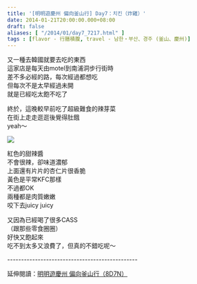 ```yaml
---
title: '[明明遊慶州 偏向釜山行] Day7：치킨（炸雞）'
date: 2014-01-21T20:00:00.000+08:00
draft: false
aliases: [ "/2014/01/day7_7217.html" ]
tags : [flavor - 行膳積腹, travel - 남한・부산、경주 (釜山、慶州)]
---
```


又一種去韓國就要去吃的東西  
這家店是每天由motel到南浦洞步行街時  
差不多必經的路，每次經過都想吃  
但每次不是太早經過未開  
就是已經吃太飽不吃了  
  
終於，這晚較早前吃了超級難食的辣芽菜  
在街上走走逛逛後覺得肚餓  
yeah～  

![](/images/busanjj7h.jpg)

紅色的甜辣醬  
不會很辣，卻味道濃郁  
上面還有片片的杏仁片很香脆  
黃色是平常KFC那樣  
不過都OK  
兩種都是肉質嫩嫩  
咬下去juicy juicy  
  
又因為已經喝了很多CASS  
（跟那些零食圈圈）  
好快又飽起來  
吃不到太多又浪費了，但真的不錯吃呢～  
  
\-----------------------------------------------  
  
延伸閱讀：[明明遊慶州 偏向釜山行（8D7N）](https://hidie.net/busanjj8d7n/)
